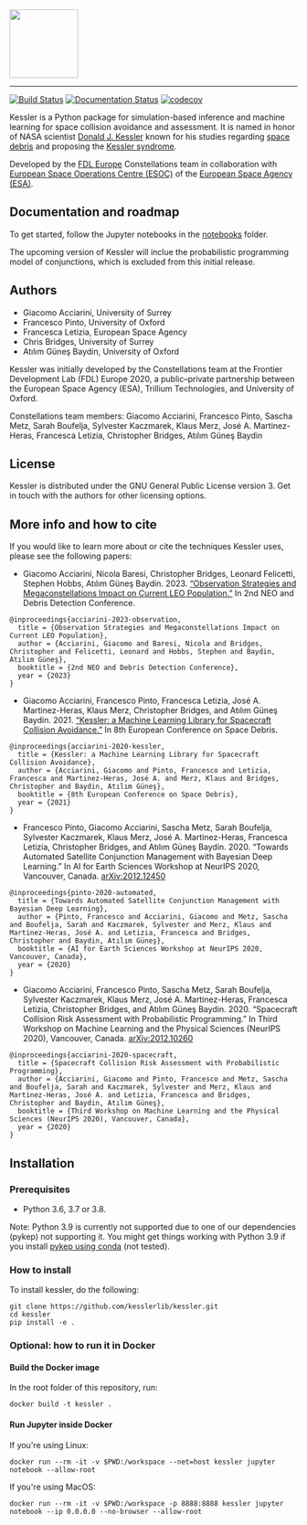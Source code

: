 <div align="left">
  <a href="https://github.com/kesslerlib/kessler"> <img height="120px" src="docs/source/_static/kessler_logo.png"></a>
</div>

-----------------------------------------
[![Build Status](https://github.com/kesslerlib/kessler/workflows/build/badge.svg)](https://github.com/kesslerlib/kessler/actions)
[![Documentation Status](https://readthedocs.org/projects/kessler/badge/?version=latest)](https://kessler.readthedocs.io/en/latest/?badge=latest)
[![codecov](https://codecov.io/gh/kesslerlib/kessler/branch/master/graph/badge.svg?token=EQ9CLXD909)](https://codecov.io/gh/kesslerlib/kessler)

Kessler is a Python package for simulation-based inference and machine learning for space collision avoidance and assessment. It is named in honor of NASA scientist [Donald J. Kessler](https://en.wikipedia.org/wiki/Donald_J._Kessler) known for his studies regarding [space debris](https://en.wikipedia.org/wiki/Space_debris) and proposing the [Kessler syndrome](https://en.wikipedia.org/wiki/Kessler_syndrome).

Developed by the [FDL Europe](https://fdleurope.org/) Constellations team in collaboration with [European Space Operations Centre (ESOC)](http://www.esa.int/esoc) of the [European Space Agency (ESA)](http://www.esa.int).

## Documentation and roadmap

To get started, follow the Jupyter notebooks in the [notebooks](https://github.com/kesslerlib/kessler/-/tree/master/notebooks) folder.

The upcoming version of Kessler will inclue the probabilistic programming model of conjunctions, which is excluded from this initial release. 


## Authors

* Giacomo Acciarini, University of Surrey
* Francesco Pinto, University of Oxford
* Francesca Letizia, European Space Agency
* Chris Bridges, University of Surrey
* Atılım Güneş Baydin, University of Oxford

Kessler was initially developed by the Constellations team at the Frontier Development Lab (FDL) Europe 2020, a public–private partnership between the European Space Agency (ESA), Trillium Technologies, and University of Oxford.

Constellations team members: Giacomo Acciarini, Francesco Pinto, Sascha Metz, Sarah Boufelja, Sylvester Kaczmarek, Klaus Merz, José A. Martinez-Heras, Francesca Letizia, Christopher Bridges, Atılım Güneş Baydin

## License

Kessler is distributed under the GNU General Public License version 3. Get in touch with the authors for other licensing options.

## More info and how to cite

If you would like to learn more about or cite the techniques Kessler uses, please see the following papers:

* Giacomo Acciarini, Nicola Baresi, Christopher Bridges, Leonard Felicetti, Stephen Hobbs, Atılım Güneş Baydin. 2023. [“Observation Strategies and Megaconstellations Impact on Current LEO Population.”](https://conference.sdo.esoc.esa.int/proceedings/neosst2/paper/88) In 2nd NEO and Debris Detection Conference.
```
@inproceedings{acciarini-2023-observation,
  title = {Observation Strategies and Megaconstellations Impact on Current LEO Population},
  author = {Acciarini, Giacomo and Baresi, Nicola and Bridges, Christopher and Felicetti, Leonard and Hobbs, Stephen and Baydin, Atılım Güneş},
  booktitle = {2nd NEO and Debris Detection Conference},
  year = {2023}
}
```
* Giacomo Acciarini, Francesco Pinto, Francesca Letizia, José A. Martinez-Heras, Klaus Merz, Christopher Bridges, and Atılım Güneş Baydin. 2021. [“Kessler: a Machine Learning Library for Spacecraft Collision Avoidance.”](https://conference.sdo.esoc.esa.int/proceedings/sdc8/paper/226) In 8th European Conference on Space Debris.
```
@inproceedings{acciarini-2020-kessler,
  title = {Kessler: a Machine Learning Library for Spacecraft Collision Avoidance},
  author = {Acciarini, Giacomo and Pinto, Francesco and Letizia, Francesca and Martinez-Heras, José A. and Merz, Klaus and Bridges, Christopher and Baydin, Atılım Güneş},
  booktitle = {8th European Conference on Space Debris},
  year = {2021}
}
```
* Francesco Pinto, Giacomo Acciarini, Sascha Metz, Sarah Boufelja, Sylvester Kaczmarek, Klaus Merz, José A. Martinez-Heras, Francesca Letizia, Christopher Bridges, and Atılım Güneş Baydin. 2020. “Towards Automated Satellite Conjunction Management with Bayesian Deep Learning.” In AI for Earth Sciences Workshop at NeurIPS 2020, Vancouver, Canada. [arXiv:2012.12450](https://arxiv.org/abs/2012.12450)
```
@inproceedings{pinto-2020-automated,
  title = {Towards Automated Satellite Conjunction Management with Bayesian Deep Learning},
  author = {Pinto, Francesco and Acciarini, Giacomo and Metz, Sascha and Boufelja, Sarah and Kaczmarek, Sylvester and Merz, Klaus and Martinez-Heras, José A. and Letizia, Francesca and Bridges, Christopher and Baydin, Atılım Güneş},
  booktitle = {AI for Earth Sciences Workshop at NeurIPS 2020, Vancouver, Canada},
  year = {2020}
}
```
* Giacomo Acciarini, Francesco Pinto, Sascha Metz, Sarah Boufelja, Sylvester Kaczmarek, Klaus Merz, José A. Martinez-Heras, Francesca Letizia, Christopher Bridges, and Atılım Güneş Baydin. 2020. “Spacecraft Collision Risk Assessment with Probabilistic Programming.” In Third Workshop on Machine Learning and the Physical Sciences (NeurIPS 2020), Vancouver, Canada. [arXiv:2012.10260](https://arxiv.org/abs/2012.10260)
```
@inproceedings{acciarini-2020-spacecraft,
  title = {Spacecraft Collision Risk Assessment with Probabilistic Programming},
  author = {Acciarini, Giacomo and Pinto, Francesco and Metz, Sascha and Boufelja, Sarah and Kaczmarek, Sylvester and Merz, Klaus and Martinez-Heras, José A. and Letizia, Francesca and Bridges, Christopher and Baydin, Atılım Güneş},
  booktitle = {Third Workshop on Machine Learning and the Physical Sciences (NeurIPS 2020), Vancouver, Canada},
  year = {2020}
}
```

## Installation

### Prerequisites

- Python 3.6, 3.7 or 3.8.

Note: Python 3.9 is currently not supported due to one of our dependencies (pykep) not supporting it. You might get things working with Python 3.9 if you install [pykep using conda](https://anaconda.org/conda-forge/pykep) (not tested).

### How to install

To install kessler, do the following:

```
git clone https://github.com/kesslerlib/kessler.git
cd kessler
pip install -e .
```

### Optional: how to run it in Docker

#### Build the Docker image

In the root folder of this repository, run:
```
docker build -t kessler .
```

#### Run Jupyter inside Docker

If you're using Linux:
```
docker run --rm -it -v $PWD:/workspace --net=host kessler jupyter notebook --allow-root
```

If you're using MacOS:
```
docker run --rm -it -v $PWD:/workspace -p 8888:8888 kessler jupyter notebook --ip 0.0.0.0 --no-browser --allow-root
```
